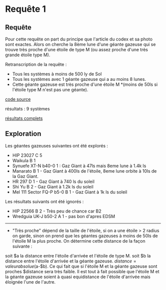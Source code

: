 # Requête 1 

## Requête

Pour cette requête on part du principe que l'article du codex et sa photo sont exactes. Alors on cherche la 8ème lune d'une géante gazeuse 
qui se trouve très proche d'une étoile de type M (ou assez proche d'une très grande étoile type M).

Retranscription de la requête :
- Tous les systèmes à moins de 500 ly de Sol
- Tous les systèmes avec 1 géante gazeuse qui a au moins 8 lunes.
- Cette géante gazeuse est très proche d'une étoile M *(moins de 50ls si l'étoile type M n'est pas une géante).

[code source](https://github.com/knights-of-raxxla/KoR-server/blob/dark-wheel-data-mining/app/Queries/DarkWheel/q1.js)

résultats : 9 systèmes 

[résultats complets](https://github.com/knights-of-raxxla/KoR-server/blob/dark-wheel-data-mining/q1.txt)

## Exploration

Les géantes gazeuses suivantes ont été explorés :
- HIP 23027 C 5
- Waikula B 1
- Synuefe XT-N b40-0 1 : Gaz Giant à 47ls mais 8eme lune à 1.4k ls
- Manarato B 1 - Gaz Giant à 400ls de l'étoile, 8eme lune orbite à 10ls de la Gaz Giant.
- HR 297 D 1 - Gaz Giant à 740 ls du soleil
- Shi Yu B 2 - Gaz Giant à 1.2k ls du soleil
- Mel 111 Sector FQ-P b5-0 B 1 - Gaz Giant à 1k ls du soleil

Les résultats suivants ont été ignorés : 

- HIP 22566 B 2 - Très peu de chance car B2
- Wredguia UK-J b50-2 A 1 - pas bon d'apres EDSM


---------------
* "Très proche" dépend de la taille de l'étoile, si on a une étoile > 2 radius on garde, 
sinon on prend que les géantes gazeuses à moins de 50ls de l'étoile M la plus proche. On détermine cette 
distance de la façon suivante : 

soit $a la distance entre l'étoile d'arrivée et l'étoile de type M.
soit $b la distance entre l'étoile d'arrivée et la géante gazeuse. 
$distance = valeur absolue ($a-$b).
Ce qui fait que si l'étoile M et la géante gazeuse sont proches $distance sera très faible. 
Il est tout à fait possible que l'étoile M et la géante gazeuse soient à quasi equidistance
de l'étoile d'arrivée mais éloignée l'une de l'autre. 
